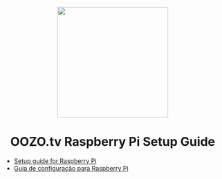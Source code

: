 <p align="center">
  <img width="256" height="256" src="https://s3.amazonaws.com/oozopi-releases/256.png">


<h1 align="center">
  OOZO.tv Raspberry Pi Setup Guide
</h1>

* [Setup guide for Raspberry Pi](https://github.com/oozotv/oozo-box/wiki/EN-Raspberry-setup-Guide)
* [Guia de configuração para Raspberry Pi](https://github.com/oozotv/oozo-box/wiki/PT-Guia-de-configura%C3%A7%C3%A3o-Raspberry)
